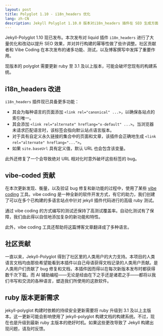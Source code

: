 ```yaml
---
layout: post
title: Polyglot 1.10 - i18n_headers 优化
lang: zh-CN
description: Jekyll Polyglot 1.10.0 版本对i18n_headers 插件在 SEO 生成方面进行了优化
---
```


Jekyll-Polyglot 1.10 现已发布。本次发布对 liquid 插件 `i18n_headers` 进行了大量优化和改动以提升 SEO 效果，并对并行构建的幂等性做了些许调整。社区贡献者和 Vibe Coding 在本次发布的诸多功能、测试，以及博客撰写中发挥了重要作用。

现版本的 polyglot 需要更新 ruby 至 3.1 及以上版本，可能会破坏您现有的构建系统。

## i18n_headers 改进

`i18n_headers` 插件现已具备更多功能：

* 其会为每种语言的页面添加 `<link rel="canonical" ...>`，以确保各站点的索引唯一。
* 其会添加 `<link rel="alternate" hreflang="x-default" ...>`。当浏览器未请求匹配语言时，该标签会指向默认站点语言版本。
* 对于具有自定义永久链接的集合中的页面和文章，该插件会正确地生成 `<link rel="alternate" hreflang="...">`。
* 如果 `site.baseUrl` 具有定义值，默认 URL 也会包含该变量。

此外还修复了一个会导致绝对 URL 相对化时意外破坏这些标签的 bug。

## vibe-coded 贡献

在本次更新发现、衡量，以及验证 bug 修复和新功能的过程中，使用了某些 [vibe coding](https://en.wikipedia.org/wiki/Vibe_coding) 工具。vibe coding 是一种全新的软件开发方式，有它的助力，我们创建了可以在多个已构建的多语言站点中针对 jekyll 插件代码进行的高级 ruby 测试。

通过 vibe coding 的方式编写的测试还保持了高测试覆盖率。自动化测试有了保障，我们由此得以自信地添加复杂的新功能和特性。

此外，vibe coding 工具还帮助将这篇博客文章翻译成了多种语言。

## 社区贡献

一直以来，Jekyll-Polyglot 得到了社区里的人类用户的大力支持。本项目的人类语言文档均由那些希望能看到本插件以自己母语获得文档记录的人类用户贡献。是人类用户们贡献了 bug 修复和文档，本插件因而得以在每次新版本发布时都获得数千次下载。而 AI 辅助编程——无论是经由在下之手还是诸君之手——都将以我们书写和交流的各种语言，塑造我们所使用的这款软件。

## ruby 版本更新需求

jekyll-polyglot 构建时依赖的持续安全更新需要将 ruby 升级到 3.1 及以上主版本。这一更新可能会影响使用了 jekyll-polyglot 构建文档的构建系统。不过，现在也是升级到最新 ruby 主版本的绝好时机。如果这些更改导致了 Jekyll 构建出现问题，请及时反馈。
